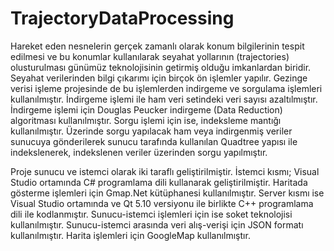 # TrajectoryDataProcessing

Hareket eden nesnelerin gerçek zamanlı olarak konum bilgilerinin tespit edilmesi ve bu konumlar kullanılarak seyahat yollarının (trajectories) olusturulması günümüz teknolojisinin getirmiş olduğu imkanlardan biridir. Seyahat verilerinden bilgi çıkarımı için birçok ön işlemler yapılır. Gezinge verisi işleme projesinde de bu işlemlerden indirgeme ve sorgulama işlemleri kullanılmıştır. İndirgeme işlemi ile ham veri setindeki veri sayısı azaltılmıştır. İndirgeme işlemi için Douglas Peucker indirgeme (Data Reduction) algoritması kullanılmıştır. Sorgu işlemi için ise, indeksleme mantığı kullanılmıştır. Üzerinde sorgu yapılacak ham veya indirgenmiş veriler sunucuya gönderilerek sunucu tarafında kullanılan Quadtree yapısı ile indekslenerek, indekslenen veriler üzerinden sorgu yapılmıştır.



Proje sunucu ve istemci olarak iki taraflı geliştirilmiştir.
İstemci kısmı; Visual Studio ortamında C# programlama dili kullanarak geliştirilmiştir. Haritada gösterme işlemleri için Gmap.Net kütüphanesi kullanılmıştır.
Server kısmı ise Visual Studio ortamında ve Qt 5.10 versiyonu ile birlikte C++ programlama dili ile kodlanmıştır. Sunucu-istemci işlemleri için ise soket teknolojisi kullanılmıştır. Sunucu-istemci arasında veri alış-verişi için JSON formatı kullanılmıştır. Harita işlemleri için GoogleMap kullanılmıştır.
